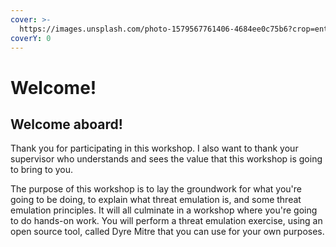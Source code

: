 ```yaml
---
cover: >-
  https://images.unsplash.com/photo-1579567761406-4684ee0c75b6?crop=entropy&cs=srgb&fm=jpg&ixid=MnwxOTcwMjR8MHwxfHNlYXJjaHwxfHxjeWJlcnxlbnwwfHx8fDE2NDU5OTA5NTg&ixlib=rb-1.2.1&q=85
coverY: 0
---
```


# Welcome!

## Welcome aboard!

Thank you for participating in this workshop. I also want to thank your supervisor who understands and sees the value that this workshop is going to bring to you.

The purpose of this workshop is to lay the groundwork for what you're going to be doing, to explain what threat emulation is, and some threat emulation principles. It will all culminate in a workshop where you're going to do hands-on work. You will perform a threat emulation exercise, using an open source tool, called Dyre Mitre that you can use for your own purposes.
